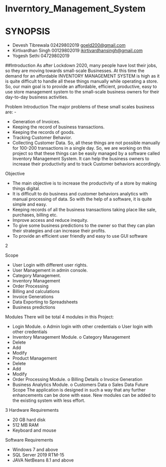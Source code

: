 # Inverntory_Management_System
# SYNOPSIS 
- Devesh Tibrewala 02429802019 goeld200@gmail.com
- Kirtivardhan Singh 00129802019 ikirtivardhansingh@gmail.com
- Yogesh Sethi 04729802019 

##Introduction
As after Lockdown 2020, many people have lost their jobs, so they are moving towards small-scale
Businesses. At this time the demand for an affordable INVENTORY MANAGEMENT SYSTEM is high as
it is quite difficult to handle all these things manually while operating a store.
So, our main goal is to provide an affordable, efficient, productive, easy to use store management system to
the small-scale business owners for their day-to-day business activities.

Problem Introduction
The major problems of these small scales business are: -
- Generation of Invoices.
- Keeping the record of business transactions.
- Keeping the records of goods.
- Tracking Customer Behavior.
- Collecting Customer Data.
So, all these things are not possible manually for 100-200 transactions in a single day. So, we are working on
this project so that these things can be easily managed by a software called Inventory Management System.
It can help the business owners to increase their productivity and to track Customer behaviors accordingly.

Objective

- The main objective is to increase the productivity of a store by making things digital.
- It is difficult to do business and customer behaviors analytics with manual processing of data. So
with the help of a software, it is quite simple and easy.
- Keeping records of all the business transactions taking place like sale, purchases, billing etc.
- Improve access and reduce inequity.
- To give some business predictions to the owner so that they can plan their strategies and can
increase their profits.
- To provide an efficient user friendly and easy to use GUI software

2

Scope
- User Login with different user rights.
- User Management in admin console.
- Category Management.
- Inventory Management
- Order Processing
- Billing and calculations
- Invoice Generations
- Data Exporting to Spreadsheets
- Business predictions

Modules
There will be total 4 modules in this Project:
- Login Module.
o Admin login with other credentials
o User login with other credentials
- Inventory Management Module.
o Category Management
- Delete
- Add
- Modify
- Product Management
- Delete
- Add
- Modify
- Order Processing Module.
o Billing Details
o Invoice Generation
- Business Analytics Module.
o Customers Data
o Sales Data
Future Scope
The application is designed in such a way that any further enhancements can be done with ease.
New modules can be added to the existing system with less effort.

3
Hardware Requirements
- 20 GB hard disk
- 512 MB RAM
- Keyboard and mouse

Software Requirements
- Windows 7 and above
- SQL Server 2019 RTM-15
- JAVA NetBeans 8.1 and above
